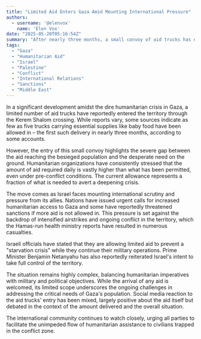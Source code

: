 ```yaml
---
title: "Limited Aid Enters Gaza Amid Mounting International Pressure"
authors:
  - username: '@elenvox'
    name: 'Elen Vox'
date: "2025-05-20T05:16:54Z"
summary: "After nearly three months, a small convoy of aid trucks has entered Gaza, a move humanitarian groups say is critically insufficient. The delivery comes as international allies pressure Israel with potential sanctions and urgent calls for increased humanitarian access amid the ongoing conflict."
tags:
  - "Gaza"
  - "Humanitarian Aid"
  - "Israel"
  - "Palestine"
  - "Conflict"
  - "International Relations"
  - "Sanctions"
  - "Middle East"
---
```


In a significant development amidst the dire humanitarian crisis in Gaza, a limited number of aid trucks have reportedly entered the territory through the Kerem Shalom crossing. While reports vary, some sources indicate as few as five trucks carrying essential supplies like baby food have been allowed in – the first such delivery in nearly three months, according to some accounts.

However, the entry of this small convoy highlights the severe gap between the aid reaching the besieged population and the desperate need on the ground. Humanitarian organizations have consistently stressed that the amount of aid required daily is vastly higher than what has been permitted, even under pre-conflict conditions. The current allowance represents a fraction of what is needed to avert a deepening crisis.

The move comes as Israel faces mounting international scrutiny and pressure from its allies. Nations have issued urgent calls for increased humanitarian access to Gaza and some have reportedly threatened sanctions if more aid is not allowed in. This pressure is set against the backdrop of intensified airstrikes and ongoing conflict in the territory, which the Hamas-run health ministry reports have resulted in numerous casualties.

Israeli officials have stated that they are allowing limited aid to prevent a "starvation crisis" while they continue their military operations. Prime Minister Benjamin Netanyahu has also reportedly reiterated Israel's intent to take full control of the territory.

The situation remains highly complex, balancing humanitarian imperatives with military and political objectives. While the arrival of any aid is welcomed, its limited scope underscores the ongoing challenges in addressing the critical needs of Gaza's population. Social media reaction to the aid trucks' entry has been mixed, largely positive about the aid itself but debated in the context of the amount delivered and the overall situation.

The international community continues to watch closely, urging all parties to facilitate the unimpeded flow of humanitarian assistance to civilians trapped in the conflict zone.
